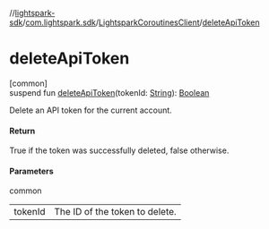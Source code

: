 //[lightspark-sdk](../../../index.md)/[com.lightspark.sdk](../index.md)/[LightsparkCoroutinesClient](index.md)/[deleteApiToken](delete-api-token.md)

# deleteApiToken

[common]\
suspend fun [deleteApiToken](delete-api-token.md)(tokenId: [String](https://kotlinlang.org/api/latest/jvm/stdlib/kotlin/-string/index.html)): [Boolean](https://kotlinlang.org/api/latest/jvm/stdlib/kotlin/-boolean/index.html)

Delete an API token for the current account.

#### Return

True if the token was successfully deleted, false otherwise.

#### Parameters

common

| | |
|---|---|
| tokenId | The ID of the token to delete. |
